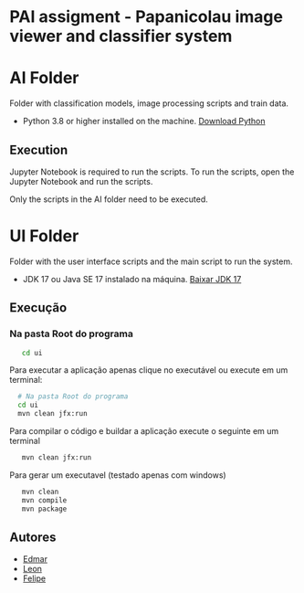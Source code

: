 # PAI assigment - Papanicolau image viewer and classifier system

# AI Folder

Folder with classification models, image processing scripts and train data.

- Python 3.8 or higher installed on the machine. [Download Python](https://www.python.org/downloads/)

## Execution

Jupyter Notebook is required to run the scripts. To run the scripts, open the Jupyter Notebook and run the scripts.

Only the scripts in the AI folder need to be executed.


# UI Folder

Folder with the user interface scripts and the main script to run the system.

- JDK 17 ou Java SE 17 instalado na máquina. [Baixar JDK 17](https://www.oracle.com/br/java/technologies/downloads/#jdk17-windows)

## Execução

### Na pasta Root do programa
```bash
   cd ui
```

Para executar a aplicação apenas clique no executável ou execute em um terminal:

```bash
  # Na pasta Root do programa
  cd ui
  mvn clean jfx:run

```

Para compilar o código e buildar a aplicação execute o seguinte em um terminal
```bash
   mvn clean jfx:run
``` 

Para gerar um executavel (testado apenas com windows)
```bash
   mvn clean
   mvn compile
   mvn package
``` 

## Autores

- [Edmar](https://www.github.com/Lexizz7)
- [Leon](https://www.github.com/leon-junio)
- [Felipe](https://github.com/felagmoura)